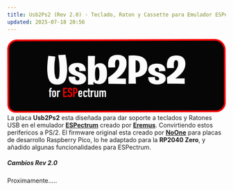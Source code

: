 ```yaml
---
title: Usb2Ps2 (Rev 2.0) - Teclado, Raton y Cassette para Emulador ESPectrum
updated: 2025-07-18 20:56
---
```

![hw1](assets/usb2ps2.png)
La placa **Usb2Ps2** esta diseñada para dar soporte a teclados y Ratones USB en el emulador **[ESPectrum](https://github.com/EremusOne/ESPectrum)** creado por **[Eremus](https://github.com/EremusOne)**. Convirtiendo estos perifericos a PS/2. El firmware original esta creado por **[NoOne](https://github.com/No0ne/ps2x2pico)** para placas de desarrollo Raspberry Pico, lo he adaptado para la **RP2040 Zero**, y añadido algunas funcionalidades para ESPectrum.


##### Cambios Rev 2.0
Proximamente.....